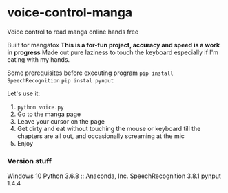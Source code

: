 # voice-control-manga
Voice control to read manga online hands free

Built for mangafox
**This is a for-fun project, accuracy and speed is a work in progress**
Made out pure laziness to touch the keyboard especially if I'm eating with my hands.

Some prerequisites before executing program
`pip install SpeechRecognition`
`pip instal pynput`

Let's use it:
1. `python voice.py`
2. Go to the manga page
3. Leave your cursor on the page
4. Get dirty and eat without touching the mouse or keyboard till the chapters are all out, and occasionally screaming at the mic
5. Enjoy

### Version stuff
Windows 10
Python 3.6.8 :: Anaconda, Inc.
SpeechRecognition 3.8.1
pynput 1.4.4
